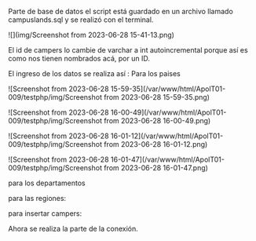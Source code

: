 Parte de base de datos el script está guardado en un archivo llamado campuslands.sql y se realizó con el terminal.

![](img/Screenshot from 2023-06-28 15-41-13.png)

El id de campers lo cambie de varchar a int autoincremental porque así es como nos tienen nombrados acá, por un ID. 

El ingreso de los datos se realiza así : Para los paises



![Screenshot from 2023-06-28 15-59-35](/var/www/html/ApolT01-009/testphp/img/Screenshot from 2023-06-28 15-59-35.png)

![Screenshot from 2023-06-28 16-00-49](/var/www/html/ApolT01-009/testphp/img/Screenshot from 2023-06-28 16-00-49.png)

![Screenshot from 2023-06-28 16-01-12](/var/www/html/ApolT01-009/testphp/img/Screenshot from 2023-06-28 16-01-12.png)

![Screenshot from 2023-06-28 16-01-47](/var/www/html/ApolT01-009/testphp/img/Screenshot from 2023-06-28 16-01-47.png)

para los departamentos



para las regiones: 

para insertar campers:



Ahora se realiza la parte de la conexión.